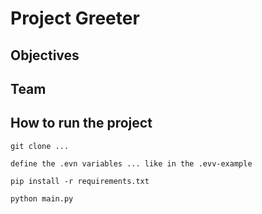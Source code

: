# Project Greeter

## Objectives

## Team

## How to run the project

```
git clone ...
```

```
define the .evn variables ... like in the .evv-example
```

```
pip install -r requirements.txt
```

```
python main.py
```

